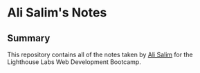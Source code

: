 # Ali Salim's Notes
## Summary 
This repository contains all of the notes taken by [Ali Salim](https://github.com/asalim-ca) for the Lighthouse Labs Web Development Bootcamp.